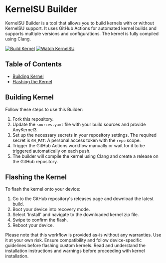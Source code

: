 # KernelSU Builder

KernelSU Builder is a tool that allows you to build kernels with or without KernelSU support. It uses GitHub Actions for automated kernel builds and supports multiple versions and configurations. The kernel is fully compiled using Clang.

[![Build Kernel](https://github.com/HowWof/KernelSU_Builder/actions/workflows/build_kernel.yml/badge.svg)](https://github.com/HowWof/KernelSU_Builder/actions/workflows/build_kernel.yml)
[![Watch KernelSU](https://github.com/HowWof/KernelSU_Builder/actions/workflows/watch_ksu.yml/badge.svg)](https://github.com/HowWof/KernelSU_Builder/actions/workflows/watch_ksu.yml)

## Table of Contents
- [Building Kernel](#building-kernel)
- [Flashing the Kernel](#flashing-the-kernel)

## Building Kernel

Follow these steps to use this Builder:

1. Fork this repository.
2. Update the `sources.yaml` file with your build sources and provide AnyKernel3.
3. Set up the necessary secrets in your repository settings. The required secret is `GH_PAT`: A personal access token with the `repo` scope.
4. Trigger the GitHub Actions workflow manually or wait for it to be triggered automatically on each push.
5. The builder will compile the kernel using Clang and create a release on the GitHub repository.

## Flashing the Kernel

To flash the kernel onto your device:

1. Go to the GitHub repository's releases page and download the latest build.
2. Boot your device into recovery mode.
3. Select 'Install' and navigate to the downloaded kernel zip file.
4. Swipe to confirm the flash.
5. Reboot your device.

Please note that this workflow is provided as-is without any warranties. Use it at your own risk. Ensure compatibility and follow device-specific guidelines before flashing custom kernels. Read and understand the installation instructions and warnings before proceeding with kernel installation.